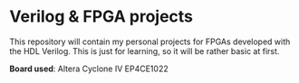 # Verilog & FPGA projects
This repository will contain my personal projects for FPGAs developed with the HDL Verilog. This is just for learning, so it will be rather basic at first.

**Board used**: Altera Cyclone IV EP4CE1022